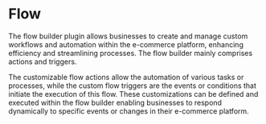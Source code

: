 # Flow

The flow builder plugin allows businesses to create and manage custom workflows and automation within the e-commerce platform, enhancing efficiency and streamlining processes. The flow builder mainly comprises actions and triggers.

The customizable flow actions allow the automation of various tasks or processes, while the custom flow triggers are the events or conditions that initiate the execution of this flow. These customizations can be defined and executed within the flow builder enabling businesses to respond dynamically to specific events or changes in their e-commerce platform.
